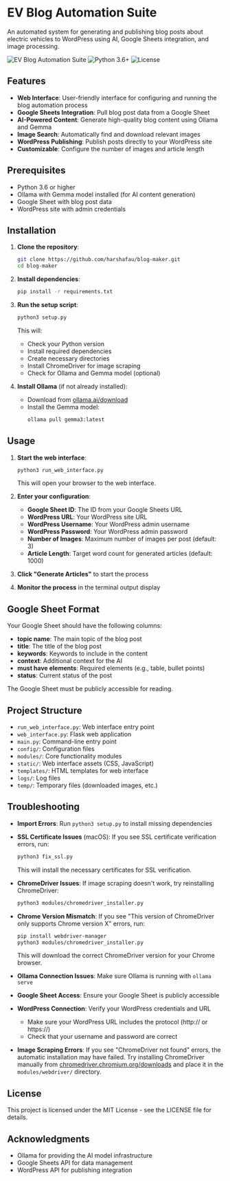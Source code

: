 # EV Blog Automation Suite

An automated system for generating and publishing blog posts about electric vehicles to WordPress using AI, Google Sheets integration, and image processing.

![EV Blog Automation Suite](https://img.shields.io/badge/EV%20Blog-Automation%20Suite-blue)
![Python 3.6+](https://img.shields.io/badge/Python-3.6%2B-brightgreen)
![License](https://img.shields.io/badge/License-MIT-yellow)

## Features

- **Web Interface**: User-friendly interface for configuring and running the blog automation process
- **Google Sheets Integration**: Pull blog post data from a Google Sheet
- **AI-Powered Content**: Generate high-quality blog content using Ollama and Gemma
- **Image Search**: Automatically find and download relevant images
- **WordPress Publishing**: Publish posts directly to your WordPress site
- **Customizable**: Configure the number of images and article length

## Prerequisites

- Python 3.6 or higher
- Ollama with Gemma model installed (for AI content generation)
- Google Sheet with blog post data
- WordPress site with admin credentials

## Installation

1. **Clone the repository**:
   ```bash
   git clone https://github.com/harshafau/blog-maker.git
   cd blog-maker
   ```

2. **Install dependencies**:
   ```bash
   pip install -r requirements.txt
   ```

3. **Run the setup script**:
   ```bash
   python3 setup.py
   ```
   This will:
   - Check your Python version
   - Install required dependencies
   - Create necessary directories
   - Install ChromeDriver for image scraping
   - Check for Ollama and Gemma model (optional)

4. **Install Ollama** (if not already installed):
   - Download from [ollama.ai/download](https://ollama.ai/download)
   - Install the Gemma model:
     ```bash
     ollama pull gemma3:latest
     ```

## Usage

1. **Start the web interface**:
   ```bash
   python3 run_web_interface.py
   ```
   This will open your browser to the web interface.

2. **Enter your configuration**:
   - **Google Sheet ID**: The ID from your Google Sheets URL
   - **WordPress URL**: Your WordPress site URL
   - **WordPress Username**: Your WordPress admin username
   - **WordPress Password**: Your WordPress admin password
   - **Number of Images**: Maximum number of images per post (default: 3)
   - **Article Length**: Target word count for generated articles (default: 1000)

3. **Click "Generate Articles"** to start the process

4. **Monitor the process** in the terminal output display

## Google Sheet Format

Your Google Sheet should have the following columns:
- **topic name**: The main topic of the blog post
- **title**: The title of the blog post
- **keywords**: Keywords to include in the content
- **context**: Additional context for the AI
- **must have elements**: Required elements (e.g., table, bullet points)
- **status**: Current status of the post

The Google Sheet must be publicly accessible for reading.

## Project Structure

- `run_web_interface.py`: Web interface entry point
- `web_interface.py`: Flask web application
- `main.py`: Command-line entry point
- `config/`: Configuration files
- `modules/`: Core functionality modules
- `static/`: Web interface assets (CSS, JavaScript)
- `templates/`: HTML templates for web interface
- `logs/`: Log files
- `temp/`: Temporary files (downloaded images, etc.)

## Troubleshooting

- **Import Errors**: Run `python3 setup.py` to install missing dependencies

- **SSL Certificate Issues** (macOS): If you see SSL certificate verification errors, run:
  ```bash
  python3 fix_ssl.py
  ```
  This will install the necessary certificates for SSL verification.

- **ChromeDriver Issues**: If image scraping doesn't work, try reinstalling ChromeDriver:
  ```bash
  python3 modules/chromedriver_installer.py
  ```

- **Chrome Version Mismatch**: If you see "This version of ChromeDriver only supports Chrome version X" errors, run:
  ```bash
  pip install webdriver-manager
  python3 modules/chromedriver_installer.py
  ```
  This will download the correct ChromeDriver version for your Chrome browser.

- **Ollama Connection Issues**: Make sure Ollama is running with `ollama serve`

- **Google Sheet Access**: Ensure your Google Sheet is publicly accessible

- **WordPress Connection**: Verify your WordPress credentials and URL
  - Make sure your WordPress URL includes the protocol (http:// or https://)
  - Check that your username and password are correct

- **Image Scraping Errors**: If you see "ChromeDriver not found" errors, the automatic installation may have failed. Try installing ChromeDriver manually from [chromedriver.chromium.org/downloads](https://chromedriver.chromium.org/downloads) and place it in the `modules/webdriver/` directory.

## License

This project is licensed under the MIT License - see the LICENSE file for details.

## Acknowledgments

- Ollama for providing the AI model infrastructure
- Google Sheets API for data management
- WordPress API for publishing integration